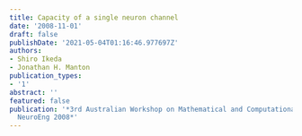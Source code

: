 ```yaml
---
title: Capacity of a single neuron channel
date: '2008-11-01'
draft: false
publishDate: '2021-05-04T01:16:46.977697Z'
authors:
- Shiro Ikeda
- Jonathan H. Manton
publication_types:
- '1'
abstract: ''
featured: false
publication: '*3rd Australian Workshop on Mathematical and Computational Neuroscience,
  NeuroEng 2008*'
---
```

